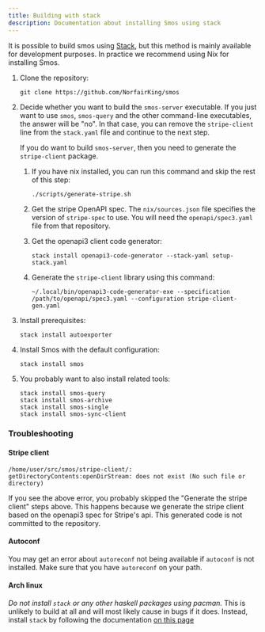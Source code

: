 ```yaml
---
title: Building with stack
description: Documentation about installing Smos using stack
---
```


It is possible to build smos using [Stack](https://haskellstack.org), but this method is mainly available for development purposes.
In practice we recommend using Nix for installing Smos.


1. Clone the repository:

   ```
   git clone https://github.com/NorfairKing/smos
   ```

1. Decide whether you want to build the `smos-server` executable.
   If you just want to use `smos`, `smos-query` and the other command-line executables, the answer will be "no".
   In that case, you can remove the `stripe-client` line from the `stack.yaml` file and continue to the next step.

   If you do want to build `smos-server`, then you need to generate the `stripe-client` package.

   1. If you have nix installed, you can run this command and skip the rest of this step:

      ```
      ./scripts/generate-stripe.sh
      ```

   1. Get the stripe OpenAPI spec.
      The `nix/sources.json` file specifies the version of `stripe-spec` to use.
      You will need the `openapi/spec3.yaml` file from that repository.

   1. Get the openapi3 client code generator:

      ```
      stack install openapi3-code-generator --stack-yaml setup-stack.yaml
      ```

   1. Generate the `stripe-client` library using this command:

      ```
      ~/.local/bin/openapi3-code-generator-exe --specification /path/to/openapi/spec3.yaml --configuration stripe-client-gen.yaml
      ```


1. Install prerequisites:

   ```
   stack install autoexporter
   ```

1. Install Smos with the default configuration:

   ```
   stack install smos
   ```

1. You probably want to also install related tools:

   ```
   stack install smos-query
   stack install smos-archive
   stack install smos-single
   stack install smos-sync-client
   ```

### Troubleshooting

#### Stripe client

```
/home/user/src/smos/stripe-client/: getDirectoryContents:openDirStream: does not exist (No such file or directory)
```

If you see the above error, you probably skipped the "Generate the stripe client" steps above.
This happens because we generate the stripe client based on the openapi3 spec for Stripe's api.
This generated code is not committed to the repository.

#### Autoconf

You may get an error about `autoreconf` not being available if `autoconf` is not installed.
Make sure that you have `autoreconf` on your path.

#### Arch linux

*Do not install `stack` or any other haskell packages using pacman.*
This is unlikely to build at all and will most likely cause in bugs if it does.
Instead, install `stack` by following the documentation [on this page](https://docs.haskellstack.org/en/stable/README/#how-to-install)
